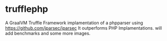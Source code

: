 # trufflephp
A GraalVM Truffle Framework implamentation of a phpparser using https://github.com/jparsec/jparsec
It outperforms PHP Implamentations. will add benchmarks and some more images.
